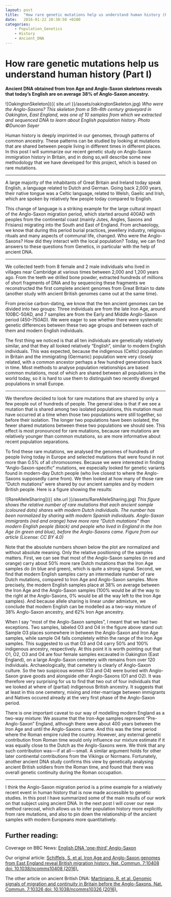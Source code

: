 ```yaml
---
layout: post
title:  "How rare genetic mutations help us understand human history (Part I)"
date:   2016-01-22 20:30:50 +0200
categories:
    - Population_Genetics
    - History
    - Ancient_DNA
---
```


# How rare genetic mutations help us understand human history (Part I)

**Ancient DNA obtained from Iron Age and Anglo-Saxon skeletons reveals that today’s English are on average 38% of Anglo-Saxon ancestry.**

![OakingtonSkeleton]({{ site.url }}/assets/oakingtonSkeleton.jpg)
*Who were the Anglo-Saxons? This skeleton from a 5th-6th century graveyard in Oakington, East England, was one of 10 samples from which we extracted and sequenced DNA to learn about English population history. Photo ©Duncan Sayer*

Human history is deeply imprinted in our genomes, through patterns of common ancestry. These patterns can be studied by looking at mutations that are shared between people living in different times in different places. In this post I will summarize our recent genetic study on Anglo-Saxon immigration history in Britain, and in doing so,will describe some new methodology that we have developed for this project, which is based on rare mutations.

* * *

A large majority of the inhabitants of Great Britain and Ireland today speak English, a language related to Dutch and German. Going back 2,000 years, their native tongue was a Celtic language, related to Welsh, Gaelic and Irish, which are spoken by relatively few people today compared to English.

This change of language is a striking example for the large cultural impact of the Anglo-Saxon migration period, which started around 400AD with peoples from the continental coast (mainly Jutes, Angles, Saxons and Frisians) migrating into the South and East of England. From archaeology, we know that during this period burial practices, jewellery industry, religious rituals and many aspects of communal life, changed.
Who were the Anglo-Saxons? How did they interact with the local population? Today, we can find answers to these questions from Genetics, in particular with the help of ancient DNA.

* * *

We collected teeth from 8 female and 2 male individuals who lived in villages near Cambridge at various times between 2,000 and 1,200 years ago. From the teeth we drilled bone powder, extracted hundreds of millions of short fragments of DNA and by sequencing these fragments we reconstructed the first complete ancient genomes from Great Britain to date (another study with ancient British genomes came out at the same time).

From precise carbon-dating, we know that the ten ancient genomes can be divided into two groups: Three individuals are from the late Iron Age, around 100BC-50AD, and 7 samples are from the Early and Middle Anglo-Saxon period (450–750AD). We were eager to see whether there were systematic genetic differences between these two age groups and between each of them and modern English individuals.

The first thing we noticed is that all ten individuals are genetically relatively similar, and that they all looked relatively “English”, similar to modern English individuals. This was expected, because the indigenous (Celtic) population in Britain and the immigrating (Germanic) population were very closely related, with a common ancestor perhaps a few hundred generations back in time. Most methods to analyse population relationships are based common mutations, most of which are shared between all populations in the world today, so it is hard to use them to distinguish two recently diverged populations in small Europe.

* * *

We therefore decided to look for rare mutations that are shared by only a few people out of hundreds of people. The general idea is that if we see a mutation that is shared among two isolated populations, this mutation must have occurred at a time when those two populations were still together, so before their isolation. The longer two populations have been isolated, the fewer shared mutations between these two populations we should see. This effect is most pronounced for rare mutations, because rare mutations are relatively younger than common mutations, so are more informative about recent population separations.

To find these rare mutations, we analysed the genomes of hundreds of people living today in Europe and selected mutations that were found in not more than 0.5% of all chromosomes. Because we were interested in finding “Anglo-Saxon-specific” mutations, we especially looked for genetic variants found in modern-day Dutch people (who live closest to where the Anglo-Saxons supposedly came from). We then looked at how many of those rare “Dutch mutations” were shared by our ancient samples and by modern British people. Here is a figure showing the results:

![RareAlleleSharing]({{ site.url }}/assets/RareAlleleSharing.jpg)
*This figure shows the relative number of rare mutations that each ancient sample (coloured dots) shares with modern Dutch individuals. The number has been normalized by sharing with modern Spanish individuals. Anglo-Saxon immigrants (red and orange) have more rare “Dutch mutations” than modern English people (black) and people who lived in England in the Iron Age (in green and blue), before the Anglo-Saxons came. Figure from our article (License: CC BY 4.0)*

Note that the absolute numbers shown below the plot are normalized and without absolute meaning. Only the relative positioning of the samples matters. First, we can see that most of the Anglo-Saxon samples (in red and orange) carry about 50% more rare Dutch mutations than the Iron Age samples do (in blue and green), which is quite a strong signal. Second, we find that modern English samples carry an intermediate number of rare Dutch mutations, compared to Iron Age and Anglo-Saxon samples. More precisely, the modern English samples place at 38% on average between the Iron Age and the Anglo-Saxon samples (100% would be all the way to the right at the Anglo-Saxons, 0% would be all the way left to the Iron Age samples). And because allele sharing is linear under admixture, we conclude that modern English can be modelled as a two-way mixture of 38% Anglo-Saxon ancestry, and 62% Iron Age ancestry.

When I say “most of the Anglo-Saxon samples”, I meant that we had two exceptions. Two samples, labeled O3 and O4 in the figure above stand out: Sample O3 places somewhere in between the Anglo-Saxon and Iron Age samples, while sample O4 falls completely within the range of the Iron Age samples. This suggested to us that O3 and O4 carry 50% and 100% indigenous ancestry, respectively.
At this point it is worth pointing out that O1, O2, O3 and O4 are four female samples excavated in Oakington (East England), on a large Anglo-Saxon cemetery with remains from over 120 individuals. Archaeologically, that cemetery is clearly of Anglo-Saxon culture. So the two suspicous women (O3 and O4) were buried with Anglo-Saxon grave goods and alongside other Anglo-Saxons (O1 and O2). It was therefore very surprising for us to find that two out of four individuals that we looked at where of (partial) indigenous British ancestry. It suggests that at least in this one cemetery, mixing and inter-marriage between immigrants and Natives occured already at the very first phase of the Anglo-Saxon period.

There is one important caveat to our way of modelling modern England as a two-way mixture: We assume that the Iron-Age samples represent “Pre-Anglo-Saxon” England, although there were about 400 years between the Iron Age and until the Anglo-Saxons came. And this was the time period where the Roman empire ruled the country. However, any external genetic contribution from Roman time would only influence our mixture estimate if it was equally close to the Dutch as the Anglo-Saxons were. We think that any such contribution was — if at all — small. A similar argument holds for other later continental contributions from the Vikings or Normans. Fortunately, another ancient DNA study confirms this view by genetically analysing ancient British soldiers from the Roman time, and found that there was overall genetic continuity during the Roman occupation.

* * *

I think the Anglo-Saxon migration period is a prime example for a relatively recent event in human history that is now made accessible to genetic studies. In this post I have summarized some of the main results of our work on that subject using ancient DNA. In the next post I will cover our new method rarecoal, which allows us to infer population history more explicitly from rare mutations, and also to pin down the relationship of the ancient samples with modern Europeans more quantitatively.


## Further reading:

Coverage on BBC News: [English DNA 'one-third' Anglo-Saxon](http://www.bbc.com/news/science-environment-35344663)

Our original article: [Schiffels, S. et al. Iron Age and Anglo-Saxon genomes from East England reveal British migration history. Nat. Commun. 7:10408 doi: 10.1038/ncomms10408 (2016).](http://www.nature.com/ncomms/2016/160119/ncomms10408/full/ncomms10408.html)

The other article on ancient British DNA: [Martiniano, R. et al. Genomic signals of migration and continuity in Britain before the Anglo-Saxons. Nat. Commun. 7:10326 doi: 10.1038/ncomms10326 (2016).](http://www.nature.com/ncomms/2016/160119/ncomms10326/full/ncomms10326.html)
